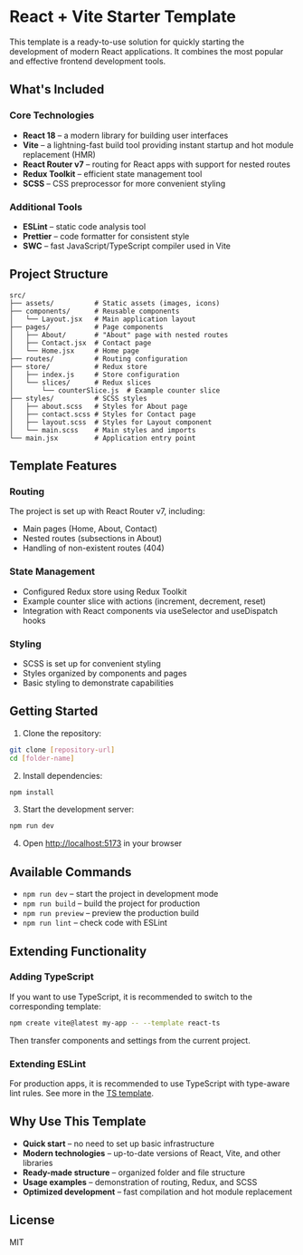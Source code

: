 # React + Vite Starter Template

This template is a ready-to-use solution for quickly starting the development of modern React applications. It combines the most popular and effective frontend development tools.

## What's Included

### Core Technologies
- **React 18** – a modern library for building user interfaces
- **Vite** – a lightning-fast build tool providing instant startup and hot module replacement (HMR)
- **React Router v7** – routing for React apps with support for nested routes
- **Redux Toolkit** – efficient state management tool
- **SCSS** – CSS preprocessor for more convenient styling

### Additional Tools
- **ESLint** – static code analysis tool
- **Prettier** – code formatter for consistent style
- **SWC** – fast JavaScript/TypeScript compiler used in Vite

## Project Structure

```
src/
├── assets/          # Static assets (images, icons)
├── components/      # Reusable components
│   └── Layout.jsx   # Main application layout
├── pages/           # Page components
│   ├── About/       # "About" page with nested routes
│   ├── Contact.jsx  # Contact page
│   └── Home.jsx     # Home page
├── routes/          # Routing configuration
├── store/           # Redux store
│   ├── index.js     # Store configuration
│   └── slices/      # Redux slices
│       └── counterSlice.js  # Example counter slice
├── styles/          # SCSS styles
│   ├── about.scss   # Styles for About page
│   ├── contact.scss # Styles for Contact page
│   ├── layout.scss  # Styles for Layout component
│   └── main.scss    # Main styles and imports
└── main.jsx         # Application entry point
```

## Template Features

### Routing
The project is set up with React Router v7, including:
- Main pages (Home, About, Contact)
- Nested routes (subsections in About)
- Handling of non-existent routes (404)

### State Management
- Configured Redux store using Redux Toolkit
- Example counter slice with actions (increment, decrement, reset)
- Integration with React components via useSelector and useDispatch hooks

### Styling
- SCSS is set up for convenient styling
- Styles organized by components and pages
- Basic styling to demonstrate capabilities

## Getting Started

1. Clone the repository:
```bash
git clone [repository-url]
cd [folder-name]
```

2. Install dependencies:
```bash
npm install
```

3. Start the development server:
```bash
npm run dev
```

4. Open [http://localhost:5173](http://localhost:5173) in your browser

## Available Commands

- `npm run dev` – start the project in development mode
- `npm run build` – build the project for production
- `npm run preview` – preview the production build
- `npm run lint` – check code with ESLint

## Extending Functionality

### Adding TypeScript
If you want to use TypeScript, it is recommended to switch to the corresponding template:
```bash
npm create vite@latest my-app -- --template react-ts
```

Then transfer components and settings from the current project.

### Extending ESLint
For production apps, it is recommended to use TypeScript with type-aware lint rules. See more in the [TS template](https://github.com/vitejs/vite/tree/main/packages/create-vite/template-react-ts).

## Why Use This Template

- **Quick start** – no need to set up basic infrastructure
- **Modern technologies** – up-to-date versions of React, Vite, and other libraries
- **Ready-made structure** – organized folder and file structure
- **Usage examples** – demonstration of routing, Redux, and SCSS
- **Optimized development** – fast compilation and hot module replacement

## License

MIT
